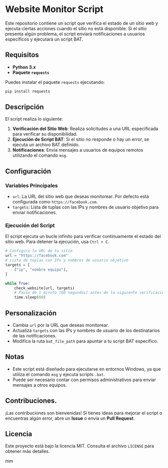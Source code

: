 # Website Monitor Script

Este repositorio contiene un script que verifica el estado de un sitio web y ejecuta ciertas acciones cuando el sitio no está disponible. Si el sitio presenta algún problema, el script enviará notificaciones a usuarios específicos y ejecutará un script BAT.

## Requisitos

- **Python 3.x**
- **Paquete `requests`**

Puedes instalar el paquete `requests` ejecutando:

```bash
pip install requests
```

## Descripción

El script realiza lo siguiente:

1. **Verificación del Sitio Web**: Realiza solicitudes a una URL especificada para verificar su disponibilidad.
2. **Ejecución de Script BAT**: Si el sitio no responde o hay un error, se ejecuta un archivo BAT definido.
3. **Notificaciones**: Envía mensajes a usuarios de equipos remotos utilizando el comando `msg`.

## Configuración

### Variables Principales

- `url`: La URL del sitio web que deseas monitorear. Por defecto está configurada como `https://facebook.com`.
- `targets`: Lista de tuplas con las IPs y nombres de usuario objetivo para enviar notificaciones.

### Ejecución del Script

El script ejecuta un bucle infinito para verificar continuamente el estado del sitio web. Para detener la ejecución, usa `Ctrl + C`.

```python
# Configura la URL de tu sitio
url = "https://facebook.com"
# Lista de tuplas con IPs y nombres de usuario objetivo
targets = [
    ("ip", "nombre equipo"),
]

while True:
    check_website(url, targets)
    # Pausa de 1 minuto (60 segundos) antes de la siguiente verificación
    time.sleep(60)
```

## Personalización

- Cambia `url` por la URL que deseas monitorear.
- Actualiza `targets` con las IPs y nombres de usuario de los destinatarios de las notificaciones.
- Modifica la ruta `bat_file_path` para apuntar a tu script BAT específico.

## Notas

- Este script está diseñado para ejecutarse en entornos Windows, ya que utiliza el comando `msg` y ejecuta scripts `.bat`.
- Puede ser necesario contar con permisos administrativos para enviar mensajes a otros equipos.

## Contribuciones.

¡Las contribuciones son bienvenidas! Si tienes ideas para mejorar el script o encuentras algún error, abre un **Issue** o envía un **Pull Request**.

## Licencia

Este proyecto está bajo la licencia MIT. Consulta el archivo `LICENSE` para obtener más detalles.

mm
